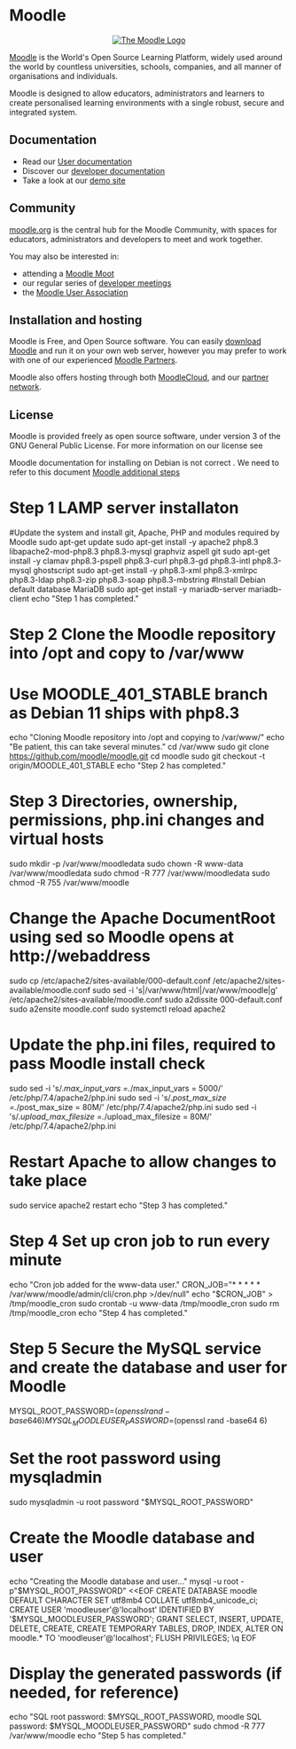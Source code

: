 # Moodle

<p align="center"><a href="https://moodle.org" target="_blank" title="Moodle Website">
  <img src="https://raw.githubusercontent.com/moodle/moodle/main/.github/moodlelogo.svg" alt="The Moodle Logo">
</a></p>

[Moodle][1] is the World's Open Source Learning Platform, widely used around the world by countless universities, schools, companies, and all manner of organisations and individuals.

Moodle is designed to allow educators, administrators and learners to create personalised learning environments with a single robust, secure and integrated system.

## Documentation

- Read our [User documentation][3]
- Discover our [developer documentation][5]
- Take a look at our [demo site][4]

## Community

[moodle.org][1] is the central hub for the Moodle Community, with spaces for educators, administrators and developers to meet and work together.

You may also be interested in:

- attending a [Moodle Moot][6]
- our regular series of [developer meetings][7]
- the [Moodle User Association][8]

## Installation and hosting

Moodle is Free, and Open Source software. You can easily [download Moodle][9] and run it on your own web server, however you may prefer to work with one of our experienced [Moodle Partners][10].

Moodle also offers hosting through both [MoodleCloud][11], and our [partner network][10].

## License

Moodle is provided freely as open source software, under version 3 of the GNU General Public License. For more information on our license see

[1]: https://moodle.org
[2]: https://moodle.com
[3]: https://docs.moodle.org/
[4]: https://sandbox.moodledemo.net/
[5]: https://moodledev.io
[6]: https://moodle.com/events/mootglobal/
[7]: https://moodledev.io/general/community/meetings
[8]: https://moodleassociation.org/
[9]: https://download.moodle.org
[10]: https://moodle.com/partners
[11]: https://moodle.com/cloud
[12]: https://moodledev.io/general/license

 Moodle documentation for installing on Debian is not correct . We need to refer to this document [Moodle additional steps ](https://docs.moodle.org/401/en/Step-by-step_Install_Guide_for_Debian )

# Step 1 LAMP server installaton
#Update the system and install git, Apache, PHP and modules required by Moodle
sudo apt-get update
sudo apt-get install -y apache2 php8.3 libapache2-mod-php8.3 php8.3-mysql graphviz aspell git 
sudo apt-get install -y clamav php8.3-pspell php8.3-curl php8.3-gd php8.3-intl php8.3-mysql ghostscript
sudo apt-get install -y php8.3-xml php8.3-xmlrpc php8.3-ldap php8.3-zip php8.3-soap php8.3-mbstring
#Install Debian default database MariaDB 
sudo apt-get install -y mariadb-server mariadb-client
echo "Step 1 has completed."

# Step 2 Clone the Moodle repository into /opt and copy to /var/www
# Use MOODLE_401_STABLE branch as Debian 11 ships with php8.3
echo "Cloning Moodle repository into /opt and copying to /var/www/"
echo "Be patient, this can take several minutes."
cd /var/www
sudo git clone https://github.com/moodle/moodle.git
cd moodle
sudo git checkout -t origin/MOODLE_401_STABLE
echo "Step 2 has completed."

# Step 3 Directories, ownership, permissions, php.ini changes and virtual hosts 
sudo mkdir -p /var/www/moodledata
sudo chown -R www-data /var/www/moodledata
sudo chmod -R 777 /var/www/moodledata
sudo chmod -R 755 /var/www/moodle
# Change the Apache DocumentRoot using sed so Moodle opens at http://webaddress
sudo cp /etc/apache2/sites-available/000-default.conf /etc/apache2/sites-available/moodle.conf
sudo sed -i 's|/var/www/html|/var/www/moodle|g' /etc/apache2/sites-available/moodle.conf
sudo a2dissite 000-default.conf
sudo a2ensite moodle.conf
sudo systemctl reload apache2
# Update the php.ini files, required to pass Moodle install check
sudo sed -i 's/.*max_input_vars =.*/max_input_vars = 5000/' /etc/php/7.4/apache2/php.ini
sudo sed -i 's/.*post_max_size =.*/post_max_size = 80M/' /etc/php/7.4/apache2/php.ini
sudo sed -i 's/.*upload_max_filesize =.*/upload_max_filesize = 80M/' /etc/php/7.4/apache2/php.ini
# Restart Apache to allow changes to take place
sudo service apache2 restart
echo "Step 3 has completed."


# Step 4 Set up cron job to run every minute 
echo "Cron job added for the www-data user."
CRON_JOB="* * * * * /var/www/moodle/admin/cli/cron.php >/dev/null"
echo "$CRON_JOB" > /tmp/moodle_cron
sudo crontab -u www-data /tmp/moodle_cron
sudo rm /tmp/moodle_cron
echo "Step 4 has completed."

# Step 5 Secure the MySQL service and create the database and user for Moodle
MYSQL_ROOT_PASSWORD=$(openssl rand -base64 6)
MYSQL_MOODLEUSER_PASSWORD=$(openssl rand -base64 6)
# Set the root password using mysqladmin
sudo mysqladmin -u root password "$MYSQL_ROOT_PASSWORD"
# Create the Moodle database and user
echo "Creating the Moodle database and user..."
mysql -u root -p"$MYSQL_ROOT_PASSWORD" <<EOF
CREATE DATABASE moodle DEFAULT CHARACTER SET utf8mb4 COLLATE utf8mb4_unicode_ci;
CREATE USER 'moodleuser'@'localhost' IDENTIFIED BY '$MYSQL_MOODLEUSER_PASSWORD';
GRANT SELECT, INSERT, UPDATE, DELETE, CREATE, CREATE TEMPORARY TABLES, DROP, INDEX, ALTER ON moodle.* TO 'moodleuser'@'localhost';
FLUSH PRIVILEGES;
\q
EOF
# Display the generated passwords (if needed, for reference)
echo "SQL root password: $MYSQL_ROOT_PASSWORD, moodle SQL password: $MYSQL_MOODLEUSER_PASSWORD"
sudo chmod -R 777 /var/www/moodle
echo "Step 5 has completed."
